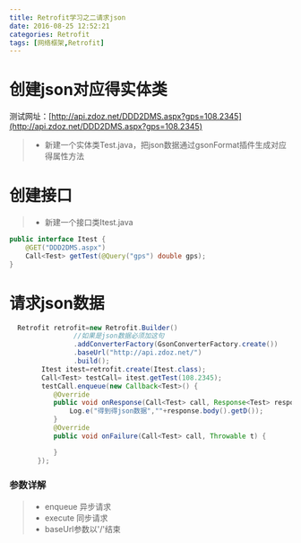 ```yaml
---
title: Retrofit学习之二请求json
date: 2016-08-25 12:52:21
categories: Retrofit
tags: [网络框架,Retrofit]
---
```

# 创建json对应得实体类
测试网址：[http://api.zdoz.net/DDD2DMS.aspx?gps=108.2345](http://api.zdoz.net/DDD2DMS.aspx?gps=108.2345)
>* 新建一个实体类Test.java，把json数据通过gsonFormat插件生成对应得属性方法

# 创建接口

>* 新建一个接口类Itest.java
```java
public interface Itest {
    @GET("DDD2DMS.aspx")
    Call<Test> getTest(@Query("gps") double gps);
}
```
# 请求json数据
```java
  Retrofit retrofit=new Retrofit.Builder()
				//如果是json数据必须加这句
                .addConverterFactory(GsonConverterFactory.create())  
                .baseUrl("http://api.zdoz.net/")
				.build();
        Itest itest=retrofit.create(Itest.class);
        Call<Test> testCall= itest.getTest(108.2345);
        testCall.enqueue(new Callback<Test>() {
           @Override
           public void onResponse(Call<Test> call, Response<Test> response) {
               Log.e("得到得json数据",""+response.body().getD());
           }
           @Override
           public void onFailure(Call<Test> call, Throwable t) {

           }
       });
```
### 参数详解
>* enqueue 异步请求
>* execute 同步请求
>* baseUrl参数以'/'结束


